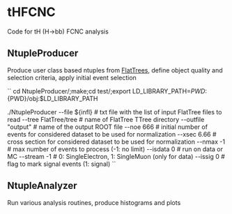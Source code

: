 # tHFCNC

Code for tH (H->bb) FCNC analysis

## NtupleProducer

Produce user class based ntuples from [FlatTrees](https://github.com/kskovpen/FlatTree), define object quality
and selection criteria, apply initial event selection

``
cd NtupleProducer/;make;cd test/;export LD_LIBRARY_PATH=${PWD}:${PWD}/obj:$LD_LIBRARY_PATH

./NtupleProducer
--file ${infl} # txt file with the list of input FlatTree files to read
--tree FlatTree/tree # name of FlatTree TTree directory
--outfile "output" # name of the output ROOT file
--noe 666 # initial number of events for considered dataset to be used for normalization
--xsec 6.66 # cross section for considered dataset to be used for normalization
--nmax -1 # max number of events to process (-1: no limit)
--isdata 0 # run on data or MC
--stream -1 # 0: SingleElectron, 1: SingleMuon (only for data)
--issig 0 # flag to mark signal events (1: signal)
``

## NtupleAnalyzer

Run various analysis routines, produce histograms and plots

